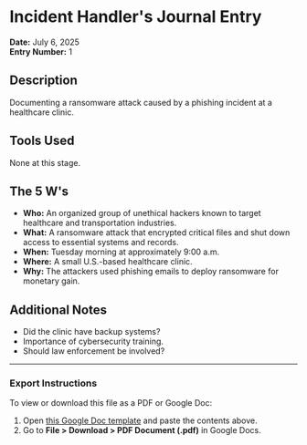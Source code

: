 # Incident Handler's Journal Entry

**Date:** July 6, 2025  
**Entry Number:** 1  

## Description
Documenting a ransomware attack caused by a phishing incident at a healthcare clinic.

## Tools Used
None at this stage.

## The 5 W's
- **Who:** An organized group of unethical hackers known to target healthcare and transportation industries.
- **What:** A ransomware attack that encrypted critical files and shut down access to essential systems and records.
- **When:** Tuesday morning at approximately 9:00 a.m.
- **Where:** A small U.S.-based healthcare clinic.
- **Why:** The attackers used phishing emails to deploy ransomware for monetary gain.

## Additional Notes
- Did the clinic have backup systems?
- Importance of cybersecurity training.
- Should law enforcement be involved?

---

### Export Instructions

To view or download this file as a PDF or Google Doc:
1. Open [this Google Doc template](https://docs.google.com) and paste the contents above.
2. Go to **File > Download > PDF Document (.pdf)** in Google Docs.
